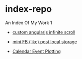 # index-repo

An Index Of My Work
1
 - <a target="_blank" href="https://gotogsk85.github.io/custom-angularjs-infinite-scroll/">custom angularjs infinite scroll</a>

 - <a target="_blank" href="https://gotogsk85.github.io/fblike-post-localStorage/">mini FB (like) post local storage</a>
 
 - <a target="_blank" href="https://gotogsk85.github.io/calendar-events-plotting/t">Calendar Event Plotting</a>
 
